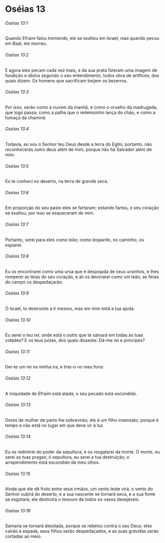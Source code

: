 # Oséias 13

###### Oséias 13:1

Quando Efraim falou tremendo, ele se exaltou em Israel; mas quando pecou em Baal, ele morreu.

###### Oséias 13:2

E agora eles pecam cada vez mais, e da sua prata fizeram uma imagem de fundição e ídolos segundo o seu entendimento, todos obra de artífices, dos quais dizem: Os homens que sacrificam beijem os bezerros.

###### Oséias 13:3

Por isso, serão como a nuvem da manhã, e como o orvalho da madrugada, que logo passa; como a palha que o redemoinho lança do chão, e como a fumaça da chaminé.

###### Oséias 13:4

Todavia, eu sou o Senhor teu Deus desde a terra do Egito; portanto, não reconhecerás outro deus além de mim, porque não há Salvador além de mim.

###### Oséias 13:5

Eu te conheci no deserto, na terra de grande seca.

###### Oséias 13:6

Em proporção do seu pasto eles se fartaram; estando fartos, o seu coração se exaltou, por isso se esqueceram de mim.

###### Oséias 13:7

Portanto, serei para eles como leão; como leopardo, no caminho, os espiarei.

###### Oséias 13:8

Eu os encontrarei como uma ursa que é despojada de seus ursinhos, e lhes romperei as teias do seu coração, e ali os devorarei como um leão; as feras do campo os despedaçarão.

###### Oséias 13:9

Ó Israel, tu destruíste a ti mesmo, mas em mim está a tua ajuda.

###### Oséias 13:10

Eu serei o teu rei; onde está o outro que te salvará em todas as tuas cidades? E os teus juízes, dos quais disseste: Dá-me rei e príncipes?

###### Oséias 13:11

Dei-te um rei na minha ira, e tirei-o no meu furor.

###### Oséias 13:12

A iniquidade de Efraim está atada, o seu pecado está escondido.

###### Oséias 13:13

Dores de mulher de parto lhe sobrevirão; ele é um filho insensato; porque é tempo e não está no lugar em que deve vir à luz.

###### Oséias 13:14

Eu os redimirei do poder da sepultura, e os resgatarei da morte. Ó morte, eu serei as tuas pragas; ó sepultura, eu serei a tua destruição; o arrependimento está escondido de meu olhos.

###### Oséias 13:15

Ainda que ele dê fruto entre seus irmãos, um vento leste virá, o vento do Senhor subirá do deserto, e a sua nascente se tornará seca, e a sua fonte se esgotará; ele destruirá o tesouro de todos os vasos desejáveis.

###### Oséias 13:16

Samaria se tornará desolada, porque se rebelou contra o seu Deus; eles cairão à espada, seus filhos serão despedaçados, e as suas grávidas serão cortadas ao meio.

